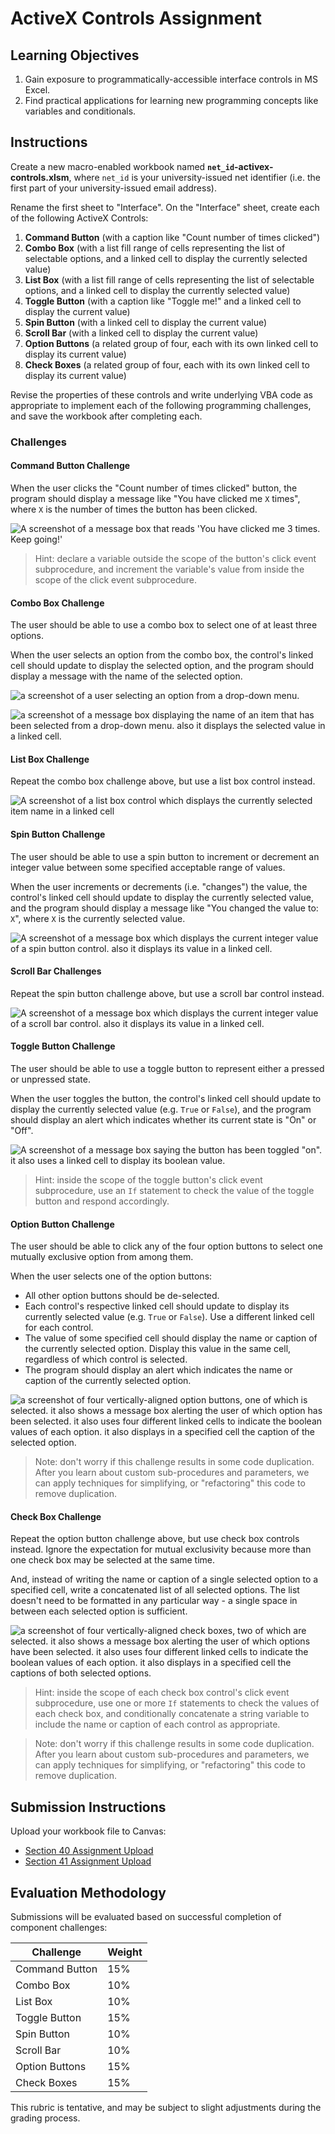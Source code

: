 # ActiveX Controls Assignment

## Learning Objectives

  1. Gain exposure to programmatically-accessible interface controls in MS Excel.
  2. Find practical applications for learning new programming concepts like variables and conditionals.

## Instructions

Create a new macro-enabled workbook named **`net_id`-activex-controls.xlsm**, where `net_id` is your university-issued net identifier (i.e. the first part of your university-issued email address).

Rename the first sheet to "Interface". On the "Interface" sheet, create each of the following ActiveX Controls:

  1. **Command Button** (with a caption like "Count number of times clicked")
  2. **Combo Box** (with a list fill range of cells representing the list of selectable options, and a linked cell to display the currently selected value)
  3. **List Box** (with a list fill range of cells representing the list of selectable options, and a linked cell to display the currently selected value)
  4. **Toggle Button** (with a caption like "Toggle me!" and a linked cell to display the current value)
  5. **Spin Button** (with a linked cell to display the current value)
  6. **Scroll Bar** (with a linked cell to display the current value)
  7. **Option Buttons** (a related group of four, each with its own linked cell to display its current value)
  8. **Check Boxes** (a related group of four, each with its own linked cell to display its current value)

Revise the properties of these controls and write underlying VBA code as appropriate to implement each of the following programming challenges, and save the workbook after completing each.

### Challenges

#### Command Button Challenge

When the user clicks the "Count number of times clicked" button, the program should display a message like "You have clicked me `X` times", where `X` is the number of times the button has been clicked.

![A screenshot of a message box that reads 'You have clicked me 3 times. Keep going!'](command-button-counting-clicks.png)

> Hint: declare a variable outside the scope of the button's click event subprocedure, and increment the variable's value from inside the scope of the click event subprocedure.

#### Combo Box Challenge

The user should be able to use a combo box to select one of at least three options. 

When the user selects an option from the combo box, the control's linked cell should update to display the selected option, and the program should display a message with the name of the selected option.

![a screenshot of a user selecting an option from a drop-down menu.](/notes/activex-controls/combo-boxes/combo-box-1.png)

![a screenshot of a message box displaying the name of an item that has been selected from a drop-down menu. also it displays the selected value in a linked cell.](/notes/activex-controls/combo-boxes/combo-box-2.png)

#### List Box Challenge

Repeat the combo box challenge above, but use a list box control instead.

![A screenshot of a list box control which displays the currently selected item name in a linked cell](/notes/activex-controls/list-boxes/list-box.png)

#### Spin Button Challenge

The user should be able to use a spin button to increment or decrement an integer value between some specified acceptable range of values. 

When the user increments or decrements (i.e. "changes") the value, the control's linked cell should update to display the currently selected value, and the program should display a message like "You changed the value to: `X`", where `X` is the currently selected value.
  
![A screenshot of a message box which displays the current integer value of a spin button control. also it displays its value in a linked cell.](/notes/activex-controls/spin-buttons/spin-button-increment.png)

#### Scroll Bar Challenges

Repeat the spin button challenge above, but use a scroll bar control instead.

![A screenshot of a message box which displays the current integer value of a scroll bar control. also it displays its value in a linked cell.](/notes/activex-controls/scroll-bars/scroll-bar-scrolled.png)

#### Toggle Button Challenge

The user should be able to use a toggle button to represent either a pressed or unpressed state.

When the user toggles the button, the control's linked cell should update to display the currently selected value (e.g. `True` or `False`), and the program should display an alert which indicates whether its current state is "On" or "Off".

![A screenshot of a message box saying the button has been toggled "on". it also uses a linked cell to display its boolean value.](/notes/activex-controls/toggle-buttons/toggle-button-clicked-on.png)

> Hint: inside the scope of the toggle button's click event subprocedure, use an `If` statement to check the value of the toggle button and respond accordingly.

#### Option Button Challenge

The user should be able to click any of the four option buttons to select one mutually exclusive option from among them.

When the user selects one of the option buttons:

  + All other option buttons should be de-selected.
  + Each control's respective linked cell should update to display its currently selected value (e.g. `True` or `False`). Use a different linked cell for each control.
  + The value of some specified cell should display the name or caption of the currently selected option. Display this value in the same cell, regardless of which control is selected.
  + The program should display an alert which indicates the name or caption of the currently selected option.

![a screenshot of four vertically-aligned option buttons, one of which is selected. it also shows a message box alerting the user of which option has been selected. it also uses four different linked cells to indicate the boolean values of each option. it also displays in a specified cell the caption of the selected option.](/notes/activex-controls/option-buttons/option-button-2.png)

> Note: don't worry if this challenge results in some code duplication. After you learn about custom sub-procedures and parameters, we can apply techniques for simplifying, or "refactoring" this code to remove duplication.

#### Check Box Challenge

Repeat the option button challenge above, but use check box controls instead. Ignore the expectation for mutual exclusivity because more than one check box may be selected at the same time.

And, instead of writing the name or caption of a single selected option to a specified cell, write a concatenated list of all selected options. The list doesn't need to be formatted in any particular way - a single space in between each selected option is sufficient.

![a screenshot of four vertically-aligned check boxes, two of which are selected. it also shows a message box alerting the user of which options have been selected. it also uses four different linked cells to indicate the boolean values of each option. it also displays in a specified cell the captions of both selected options.](/notes/activex-controls/check-boxes/check-box-2.png)

> Hint: inside the scope of each check box control's click event subprocedure, use one or more `If` statements to check the values of each check box, and conditionally concatenate a string variable to include the name or caption of each control as appropriate.

> Note: don't worry if this challenge results in some code duplication. After you learn about custom sub-procedures and parameters, we can apply techniques for simplifying, or "refactoring" this code to remove duplication.

## Submission Instructions

Upload your workbook file to Canvas:

  + [Section 40 Assignment Upload](https://georgetown.instructure.com/courses/54379/assignments/124042)
  + [Section 41 Assignment Upload](https://georgetown.instructure.com/courses/54380/assignments/124041)

## Evaluation Methodology

Submissions will be evaluated based on successful completion of component challenges:

Challenge | Weight
--- | ---
Command Button | 15%
Combo Box | 10%
List Box | 10%
Toggle Button | 15%
Spin Button | 10%
Scroll Bar | 10%
Option Buttons | 15%
Check Boxes | 15%

This rubric is tentative, and may be subject to slight adjustments during the grading process.